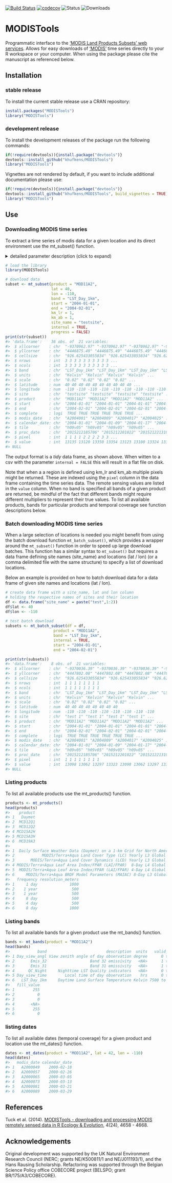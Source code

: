 
<!-- README.md is generated from README.Rmd. Please edit that file -->

[![Build
Status](https://travis-ci.org/khufkens/MODISTools.svg)](https://travis-ci.org/khufkens/MODISTools)
[![codecov](https://codecov.io/gh/khufkens/MODISTools/branch/master/graph/badge.svg)](https://codecov.io/gh/khufkens/MODISTools)
![Status](https://www.r-pkg.org/badges/version/MODISTools)
![Downloads](https://cranlogs.r-pkg.org/badges/grand-total/MODISTools)

# MODISTools

Programmatic interface to the [‘MODIS Land Products Subsets’ web
services](https://modis.ornl.gov/data/modis_webservice.html). Allows for
easy downloads of [‘MODIS’](http://modis.gsfc.nasa.gov/) time series
directly to your R workspace or your computer. When using the package
please cite the manuscript as referenced below.

## Installation

### stable release

To install the current stable release use a CRAN repository:

``` r
install.packages("MODISTools")
library("MODISTools")
```

### development release

To install the development releases of the package run the following
commands:

``` r
if(!require(devtools)){install.package("devtools")}
devtools::install_github("khufkens/MODISTools")
library("MODISTools")
```

Vignettes are not rendered by default, if you want to include additional
documentation please use:

``` r
if(!require(devtools)){install.package("devtools")}
devtools::install_github("khufkens/MODISTools", build_vignettes = TRUE)
library("MODISTools")
```

## Use

### Downloading MODIS time series

To extract a time series of modis data for a given location and its
direct environment use the mt\_subset() function.

<details>

<summary>detailed parameter description (click to
expand)</summary>

<p>

| Parameter  | Description                                                                                                                     |
| ---------- | ------------------------------------------------------------------------------------------------------------------------------- |
| product    | a MODIS product                                                                                                                 |
| band       | a MODIS product band (if NULL all bands are downloaded)                                                                         |
| lat        | latitude of the site                                                                                                            |
| lon        | longitude of the site                                                                                                           |
| start      | start year of the time series (data start in 1980)                                                                              |
| end        | end year of the time series (current year - 2 years, use force = TRUE to override)                                              |
| internal   | logical, TRUE or FALSE, if true data is imported into R workspace otherwise it is downloaded into the current working directory |
| out\_dir   | path where to store the data when not used internally, defaults to tempdir()                                                    |
| km\_lr     | force “out of temporal range” downloads (integer)                                                                               |
| km\_ab     | suppress the verbose output (integer)                                                                                           |
| site\_name | a site identifier                                                                                                               |
| site\_id   | a site\_id for predefined locations (not required)                                                                              |
| progress   | logical, TRUE or FALSE (show download progress)                                                                                 |

</p>

</details>

``` r
# load the library
library(MODISTools)

# download data
subset <- mt_subset(product = "MOD11A2",
                    lat = 40,
                    lon = -110,
                    band = "LST_Day_1km",
                    start = "2004-01-01",
                    end = "2004-02-01",
                    km_lr = 1,
                    km_ab = 1,
                    site_name = "testsite",
                    internal = TRUE,
                    progress = FALSE)
print(str(subset))
#> 'data.frame':    36 obs. of  21 variables:
#>  $ xllcorner    : chr  "-9370962.97" "-9370962.97" "-9370962.97" "-9370962.97" ...
#>  $ yllcorner    : chr  "4446875.49" "4446875.49" "4446875.49" "4446875.49" ...
#>  $ cellsize     : chr  "926.625433055834" "926.625433055834" "926.625433055834" "926.625433055834" ...
#>  $ nrows        : int  3 3 3 3 3 3 3 3 3 3 ...
#>  $ ncols        : int  3 3 3 3 3 3 3 3 3 3 ...
#>  $ band         : chr  "LST_Day_1km" "LST_Day_1km" "LST_Day_1km" "LST_Day_1km" ...
#>  $ units        : chr  "Kelvin" "Kelvin" "Kelvin" "Kelvin" ...
#>  $ scale        : chr  "0.02" "0.02" "0.02" "0.02" ...
#>  $ latitude     : num  40 40 40 40 40 40 40 40 40 40 ...
#>  $ longitude    : num  -110 -110 -110 -110 -110 -110 -110 -110 -110 -110 ...
#>  $ site         : chr  "testsite" "testsite" "testsite" "testsite" ...
#>  $ product      : chr  "MOD11A2" "MOD11A2" "MOD11A2" "MOD11A2" ...
#>  $ start        : chr  "2004-01-01" "2004-01-01" "2004-01-01" "2004-01-01" ...
#>  $ end          : chr  "2004-02-01" "2004-02-01" "2004-02-01" "2004-02-01" ...
#>  $ complete     : logi  TRUE TRUE TRUE TRUE TRUE TRUE ...
#>  $ modis_date   : chr  "A2004001" "A2004009" "A2004017" "A2004025" ...
#>  $ calendar_date: chr  "2004-01-01" "2004-01-09" "2004-01-17" "2004-01-25" ...
#>  $ tile         : chr  "h09v05" "h09v05" "h09v05" "h09v05" ...
#>  $ proc_date    : chr  "2015212185706" "2015212201022" "2015212213103" "2015213005429" ...
#>  $ pixel        : int  1 1 1 1 2 2 2 2 3 3 ...
#>  $ value        : int  13135 13120 13350 13354 13123 13100 13324 13331 13098 13069 ...
#> NULL
```

The output format is a *tidy* data frame, as shown above. When witten to
a csv with the parameter `internal = FALSE` this will result in a flat
file on disk.

Note that when a a region is defined using km\_lr and km\_ab multiple
pixels might be returned. These are indexed using the `pixel` column in
the data frame containing the time series data. The remote sensing
values are listed in the `value` column. When no band is specified all
bands of a given product are returned, be mindful of the fact that
different bands might require different multipliers to represent their
true values. To list all available products, bands for particular
products and temporal coverage see function descriptions below.

### Batch downloading MODIS time series

When a large selection of locations is needed you might benefit from
using the batch download function `mt_batch_subset()`, which provides a
wrapper around the `mt_subset()` function in order to speed up large
download batches. This function has a similar syntax to `mt_subset()`
but requires a data frame defining site names (site\_name) and locations
(lat / lon) (or a comma delimited file with the same structure) to
specify a list of download locations.

Below an example is provided on how to batch download data for a data
frame of given site names and locations (lat / lon).

``` r
# create data frame with a site_name, lat and lon column
# holding the respective names of sites and their location
df <- data.frame("site_name" = paste("test",1:2))
df$lat <- 40
df$lon <- -110
  
# test batch download
subsets <- mt_batch_subset(df = df,
                     product = "MOD11A2",
                     band = "LST_Day_1km",
                     internal = TRUE,
                     start = "2004-01-01",
                     end = "2004-02-01")

print(str(subsets))
#> 'data.frame':    8 obs. of  21 variables:
#>  $ xllcorner    : chr  "-9370036.39" "-9370036.39" "-9370036.39" "-9370036.39" ...
#>  $ yllcorner    : chr  "4447802.08" "4447802.08" "4447802.08" "4447802.08" ...
#>  $ cellsize     : chr  "926.625433055834" "926.625433055834" "926.625433055834" "926.625433055834" ...
#>  $ nrows        : int  1 1 1 1 1 1 1 1
#>  $ ncols        : int  1 1 1 1 1 1 1 1
#>  $ band         : chr  "LST_Day_1km" "LST_Day_1km" "LST_Day_1km" "LST_Day_1km" ...
#>  $ units        : chr  "Kelvin" "Kelvin" "Kelvin" "Kelvin" ...
#>  $ scale        : chr  "0.02" "0.02" "0.02" "0.02" ...
#>  $ latitude     : num  40 40 40 40 40 40 40 40
#>  $ longitude    : num  -110 -110 -110 -110 -110 -110 -110 -110
#>  $ site         : chr  "test 1" "test 1" "test 1" "test 1" ...
#>  $ product      : chr  "MOD11A2" "MOD11A2" "MOD11A2" "MOD11A2" ...
#>  $ start        : chr  "2004-01-01" "2004-01-01" "2004-01-01" "2004-01-01" ...
#>  $ end          : chr  "2004-02-01" "2004-02-01" "2004-02-01" "2004-02-01" ...
#>  $ complete     : logi  TRUE TRUE TRUE TRUE TRUE TRUE ...
#>  $ modis_date   : chr  "A2004001" "A2004009" "A2004017" "A2004025" ...
#>  $ calendar_date: chr  "2004-01-01" "2004-01-09" "2004-01-17" "2004-01-25" ...
#>  $ tile         : chr  "h09v05" "h09v05" "h09v05" "h09v05" ...
#>  $ proc_date    : chr  "2015212185706" "2015212201022" "2015212213103" "2015213005429" ...
#>  $ pixel        : int  1 1 1 1 1 1 1 1
#>  $ value        : int  13098 13062 13297 13323 13098 13062 13297 13323
#> NULL
```

### Listing products

To list all available products use the mt\_products() function.

``` r
products <- mt_products()
head(products)
#>    product
#> 1   Daymet
#> 2  MCD12Q1
#> 3  MCD12Q2
#> 4 MCD15A2H
#> 5 MCD15A3H
#> 6  MCD19A3
#>                                                                        description
#> 1  Daily Surface Weather Data (Daymet) on a 1-km Grid for North America, Version 3
#> 2            MODIS/Terra+Aqua Land Cover Type (LC) Yearly L3 Global 500 m SIN Grid
#> 3       MODIS/Terra+Aqua Land Cover Dynamics (LCD) Yearly L3 Global 500 m SIN Grid
#> 4 MODIS/Terra+Aqua Leaf Area Index/FPAR (LAI/FPAR)  8-Day L4 Global 500 m SIN Grid
#> 5  MODIS/Terra+Aqua Leaf Area Index/FPAR (LAI/FPAR) 4-Day L4 Global 500 m SIN Grid
#> 6     MODIS/Terra+Aqua BRDF Model Parameters (MAIAC) 8-Day L3 Global 1 km SIN Grid
#>   frequency resolution_meters
#> 1     1 day              1000
#> 2    1 year               500
#> 3    1 year               500
#> 4     8 day               500
#> 5     4 day               500
#> 6     8 day              1000
```

### Listing bands

To list all available bands for a given product use the mt\_bands()
function.

``` r
bands <- mt_bands(product = "MOD11A2")
head(bands)
#>            band                          description  units   valid_range
#> 1 Day_view_angl View zenith angle of day observation degree      0 to 130
#> 2       Emis_32                   Band 32 emissivity   <NA>      1 to 255
#> 3       Emis_31                   Band 31 emissivity   <NA>      1 to 255
#> 4      QC_Night     Nighttime LST Quality indicators   <NA>      0 to 255
#> 5 Day_view_time        Local time of day observation    hrs      0 to 240
#> 6   LST_Day_1km     Daytime Land Surface Temperature Kelvin 7500 to 65535
#>   fill_value
#> 1        255
#> 2          0
#> 3          0
#> 4       <NA>
#> 5        255
#> 6          0
```

### listing dates

To list all available dates (temporal coverage) for a given product and
location use the mt\_dates() function.

``` r
dates <- mt_dates(product = "MOD11A2", lat = 42, lon = -110)
head(dates)
#>   modis_date calendar_date
#> 1   A2000049    2000-02-18
#> 2   A2000057    2000-02-26
#> 3   A2000065    2000-03-05
#> 4   A2000073    2000-03-13
#> 5   A2000081    2000-03-21
#> 6   A2000089    2000-03-29
```

## References

Tuck et al. (2014). [MODISTools - downloading and processing MODIS
remotely sensed data in R Ecology &
Evolution](https://onlinelibrary.wiley.com/doi/full/10.1002/ece3.1273),
4(24), 4658 - 4668.

## Acknowledgements

Original development was supported by the UK Natural Environment
Research Council (NERC; grants NE/K500811/1 and NE/J011193/1), and the
Hans Rausing Scholarship. Refactoring was supported through the Belgian
Science Policy office COBECORE project (BELSPO; grant
BR/175/A3/COBECORE).
